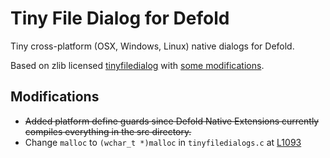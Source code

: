 # Tiny File Dialog for Defold

Tiny cross-platform (OSX, Windows, Linux) native dialogs for Defold.

Based on zlib licensed [tinyfiledialog](http://tinyfiledialogs.sourceforge.net) with [some modifications](#modifications).

## Modifications

+ ~~Added platform define guards since Defold Native Extensions currently compiles everything in the src directory.~~
+ Change `malloc` to `(wchar_t *)malloc` in `tinyfiledialogs.c` at [L1093](tinyfd/src/tinyfiledialogs/tinyfiledialogs.c#L3)
